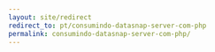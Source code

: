 ```yaml
---
layout: site/redirect
redirect_to: pt/consumindo-datasnap-server-com-php
permalink: consumindo-datasnap-server-com-php/
---
```

